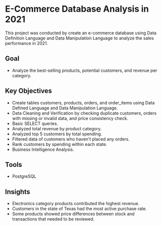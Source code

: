 # E-Commerce Database Analysis in 2021

This project was conducted by create an e-commerce database using Data Definition Language and Data Manipulation Language to analyze the sales performance in 2021.

## Goal
- Analyze the best-selling products, potential customers, and revenue per category.

## Key Objectives
- Create tables customers, products, orders, and order_items using Data Defined Language and Data Manipulation Language.
- Data Cleaning and Verification by checking duplicate customers, orders with missing or invalid data, and price consistency check.
- Basic SELECT queries.
- Analyzed total revenue by product category.
- Analyzed top 5 customers by total spending.
- Filtered data of customers who haven't placed any orders.
- Rank customers by spending within each state.
- Business Intelligence Analysis.

## Tools
- PostgreSQL

## Insights
- Electronics category products contributed the highest revenue.
- Customers in the state of Texas had the most active purchase rate.
- Some products showed price differences between stock and transactions that needed to be reviewed.
